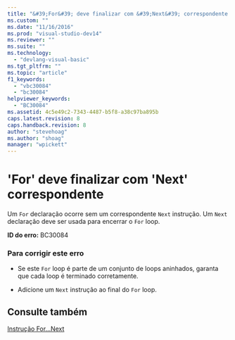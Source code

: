```yaml
---
title: "&#39;For&#39; deve finalizar com &#39;Next&#39; correspondente | Microsoft Docs"
ms.custom: ""
ms.date: "11/16/2016"
ms.prod: "visual-studio-dev14"
ms.reviewer: ""
ms.suite: ""
ms.technology: 
  - "devlang-visual-basic"
ms.tgt_pltfrm: ""
ms.topic: "article"
f1_keywords: 
  - "vbc30084"
  - "bc30084"
helpviewer_keywords: 
  - "BC30084"
ms.assetid: 4c5e49c2-7343-4487-b5f8-a38c97ba895b
caps.latest.revision: 8
caps.handback.revision: 8
author: "stevehoag"
ms.author: "shoag"
manager: "wpickett"
---
```

# &#39;For&#39; deve finalizar com &#39;Next&#39; correspondente
Um `For` declaração ocorre sem um correspondente `Next` instrução. Um `Next` declaração deve ser usada para encerrar o `For` loop.  
  
 **ID do erro:** BC30084  
  
### Para corrigir este erro  
  
-   Se este `For` loop é parte de um conjunto de loops aninhados, garanta que cada loop é terminado corretamente.  
  
-   Adicione um `Next` instrução ao final do `For` loop.  
  
## Consulte também  
 [Instrução For...Next](../../visual-basic/language-reference/statements/for-next-statement.md)